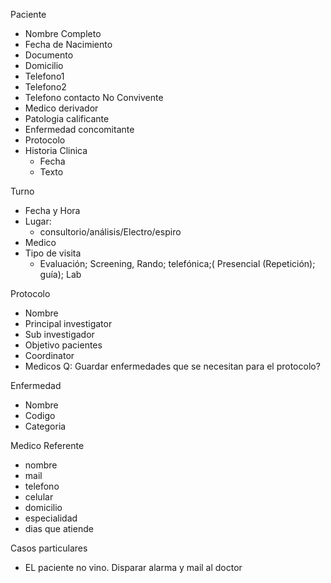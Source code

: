 Paciente
- Nombre Completo
- Fecha de Nacimiento
- Documento
- Domicilio
- Telefono1
- Telefono2
- Telefono  contacto No Convivente
- Medico derivador
- Patologia calificante
- Enfermedad concomitante
- Protocolo
- Historia Clinica
  - Fecha
  - Texto

Turno
- Fecha y Hora
- Lugar:
  - consultorio/análisis/Electro/espiro
- Medico
- Tipo de visita
  - Evaluación; Screening, Rando; telefónica;( Presencial (Repetición); guía); Lab

Protocolo
- Nombre
- Principal investigator
- Sub investigador
- Objetivo pacientes
- Coordinator
- Medicos
Q: Guardar enfermedades que se necesitan para el protocolo?

Enfermedad
 - Nombre
 - Codigo
 - Categoria

Medico Referente
- nombre
- mail
- telefono
- celular
- domicilio
- especialidad
- dias que atiende

Casos particulares
 - EL paciente no vino. Disparar alarma y mail al doctor
